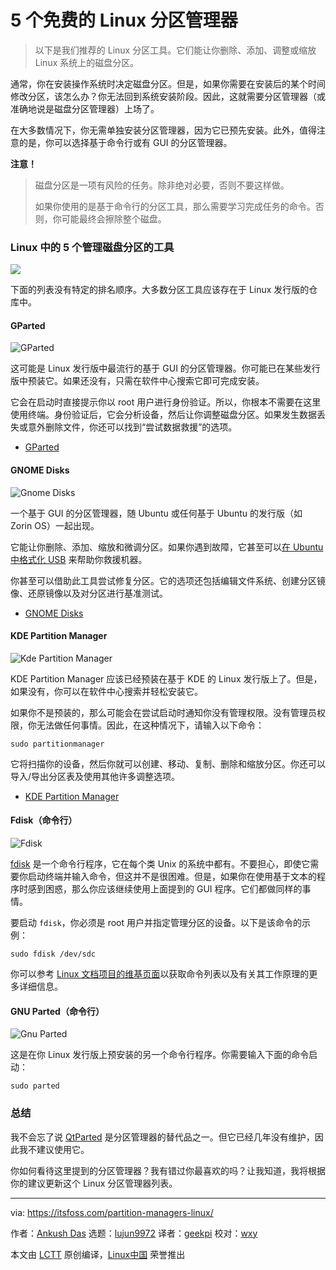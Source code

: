 [#]: collector: (lujun9972)
[#]: translator: (geekpi)
[#]: reviewer: (wxy)
[#]: publisher: (wxy)
[#]: url: (https://linux.cn/article-11196-1.html)
[#]: subject: (5 Free Partition Managers for Linux)
[#]: via: (https://itsfoss.com/partition-managers-linux/)
[#]: author: (Ankush Das https://itsfoss.com/author/ankush/)

5 个免费的 Linux 分区管理器
======

> 以下是我们推荐的 Linux 分区工具。它们能让你删除、添加、调整或缩放 Linux 系统上的磁盘分区。

通常，你在安装操作系统时决定磁盘分区。但是，如果你需要在安装后的某个时间修改分区，该怎么办？你无法回到系统安装阶段。因此，这就需要分区管理器（或准确地说是磁盘分区管理器）上场了。

在大多数情况下，你无需单独安装分区管理器，因为它已预先安装。此外，值得注意的是，你可以选择基于命令行或有 GUI 的分区管理器。

**注意！**

> 磁盘分区是一项有风险的任务。除非绝对必要，否则不要这样做。
> 
> 如果你使用的是基于命令行的分区工具，那么需要学习完成任务的命令。否则，你可能最终会擦除整个磁盘。

### Linux 中的 5 个管理磁盘分区的工具

![][1]

下面的列表没有特定的排名顺序。大多数分区工具应该存在于 Linux 发行版的仓库中。

#### GParted

![GParted][2]

这可能是 Linux 发行版中最流行的基于 GUI 的分区管理器。你可能已在某些发行版中预装它。如果还没有，只需在软件中心搜索它即可完成安装。

它会在启动时直接提示你以 root 用户进行身份验证。所以，你根本不需要在这里使用终端。身份验证后，它会分析设备，然后让你调整磁盘分区。如果发生数据丢失或意外删除文件，你还可以找到“尝试数据救援”的选项。

- [GParted][3]

#### GNOME Disks

![Gnome Disks][4]

一个基于 GUI 的分区管理器，随 Ubuntu 或任何基于 Ubuntu 的发行版（如 Zorin OS）一起出现。

它能让你删除、添加、缩放和微调分区。如果你遇到故障，它甚至可以[在 Ubuntu 中格式化 USB][6] 来帮助你救援机器。

你甚至可以借助此工具尝试修复分区。它的选项还包括编辑文件系统、创建分区镜像、还原镜像以及对分区进行基准测试。

- [GNOME Disks][7]

#### KDE Partition Manager

![Kde Partition Manager][8]

KDE Partition Manager 应该已经预装在基于 KDE 的 Linux 发行版上了。但是，如果没有，你可以在软件中心搜索并轻松安装它。

如果你不是预装的，那么可能会在尝试启动时通知你没有管理权限。没有管理员权限，你无法做任何事情。因此，在这种情况下，请输入以下命令：

```
sudo partitionmanager
```

它将扫描你的设备，然后你就可以创建、移动、复制、删除和缩放分区。你还可以导入/导出分区表及使用其他许多调整选项。

- [KDE Partition Manager][9]

#### Fdisk（命令行）

![Fdisk][10]

[fdisk][11] 是一个命令行程序，它在每个类 Unix 的系统中都有。不要担心，即使它需要你启动终端并输入命令，但这并不是很困难。但是，如果你在使用基于文本的程序时感到困惑，那么你应该继续使用上面提到的 GUI 程序。它们都做同样的事情。

要启动 `fdisk`，你必须是 root 用户并指定管理分区的设备。以下是该命令的示例：

```
sudo fdisk /dev/sdc
```

你可以参考 [Linux 文档项目的维基页面][12]以获取命令列表以及有关其工作原理的更多详细信息。

#### GNU Parted（命令行）

![Gnu Parted][13]

这是在你 Linux 发行版上预安装的另一个命令行程序。你需要输入下面的命令启动：

```
sudo parted
```

### 总结

我不会忘了说 [QtParted][15] 是分区管理器的替代品之一。但它已经几年没有维护，因此我不建议使用它。

你如何看待这里提到的分区管理器？我有错过你最喜欢的吗？让我知道，我将根据你的建议更新这个 Linux 分区管理器列表。

--------------------------------------------------------------------------------

via: https://itsfoss.com/partition-managers-linux/

作者：[Ankush Das][a]
选题：[lujun9972][b]
译者：[geekpi](https://github.com/geekpi)
校对：[wxy](https://github.com/wxy)

本文由 [LCTT](https://github.com/LCTT/TranslateProject) 原创编译，[Linux中国](https://linux.cn/) 荣誉推出

[a]: https://itsfoss.com/author/ankush/
[b]: https://github.com/lujun9972
[1]: https://i0.wp.com/itsfoss.com/wp-content/uploads/2019/07/disk-partitioning-tools-linux.jpg?resize=800%2C450&ssl=1
[2]: https://i1.wp.com/itsfoss.com/wp-content/uploads/2019/07/g-parted.png?ssl=1
[3]: https://gparted.org/
[4]: https://i0.wp.com/itsfoss.com/wp-content/uploads/2019/07/gnome-disks.png?ssl=1
[6]: https://itsfoss.com/format-usb-drive-sd-card-ubuntu/
[7]: https://wiki.gnome.org/Apps/Disks
[8]: https://i0.wp.com/itsfoss.com/wp-content/uploads/2019/07/kde-partition-manager.jpg?resize=800%2C404&ssl=1
[9]: https://kde.org/applications/system/org.kde.partitionmanager
[10]: https://i2.wp.com/itsfoss.com/wp-content/uploads/2019/07/fdisk.jpg?fit=800%2C496&ssl=1
[11]: https://en.wikipedia.org/wiki/Fdisk
[12]: https://www.tldp.org/HOWTO/Partition/fdisk_partitioning.html
[13]: https://i1.wp.com/itsfoss.com/wp-content/uploads/2019/07/gnu-parted.png?fit=800%2C559&ssl=1
[15]: http://qtparted.sourceforge.net/
